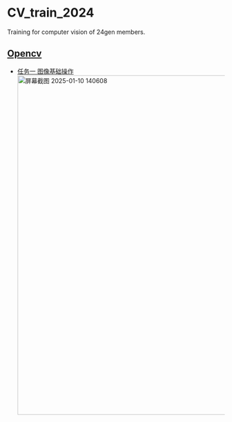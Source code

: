 # CV_train_2024
Training for computer vision of 24gen members.
## [Opencv](/opencv/)
 -  [任务一 图像基础操作](/opencv/Task1_basic_operates/)<img width="785" alt="屏幕截图 2025-01-10 140608" src="https://github.com/user-attachments/assets/1501d4f5-cac1-43bb-88eb-887a7fd0dcf4" />
